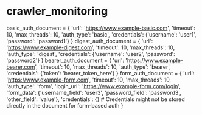 # crawler_monitoring
basic_auth_document = {
    'url': 'https://www.example-basic.com',
    'timeout': 10,
    'max_threads': 10,
    'auth_type': 'basic',
    'credentials': {'username': 'user1', 'password': 'password1'}
}
digest_auth_document = {
    'url': 'https://www.example-digest.com',
    'timeout': 10,
    'max_threads': 10,
    'auth_type': 'digest',
    'credentials': {'username': 'user2', 'password': 'password2'}
}
bearer_auth_document = {
    'url': 'https://www.example-bearer.com',
    'timeout': 10,
    'max_threads': 10,
    'auth_type': 'bearer',
    'credentials': {'token': 'bearer_token_here'}
}
form_auth_document = {
    'url': 'https://www.example-form.com',
    'timeout': 10,
    'max_threads': 10,
    'auth_type': 'form',
    'login_url': 'https://www.example-form.com/login',
    'form_data': {'username_field': 'user3', 'password_field': 'password3', 'other_field': 'value'},
    'credentials': {}  # Credentials might not be stored directly in the document for form-based auth
}
